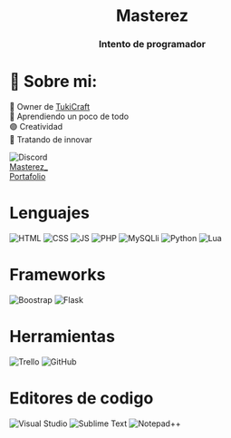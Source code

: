 <h1 align="center">Masterez</h1>
<h3 align="center">Intento de programador</h3>

# 💫 Sobre mi:
🔭 Owner de [TukiCraft](https://discord.gg/cXX2tkEcct)<br>
🌱 Aprendiendo un poco de todo<br>
🟣 Creatividad<br>
🚀 Tratando de innovar<br>

![Discord](https://img.shields.io/badge/Discord-black?logo=discord&logoColor=%235865F2)<br>
[Masterez_](https://discord.gg/VwF2g2tC8R)<br>
[Portafolio](https://antezana.vercel.app/)
# Lenguajes
![HTML](https://img.shields.io/badge/HTML-black?logo=html5)
![CSS](https://img.shields.io/badge/CSS-black?logo=css3&logoColor=%231572B6)
![JS](https://img.shields.io/badge/JS-black?logo=javascript)
![PHP](https://img.shields.io/badge/PHP-black?logo=php&logoColor=%23777BB4)
![MySQLli](https://img.shields.io/badge/MySQLi-black?logo=sqlite&logoColor=%23003B57)
![Python](https://img.shields.io/badge/Python-black?logo=python&logoColor=%231572B6)
![Lua](https://img.shields.io/badge/Lua-black?logo=lua&logoColor=%231572B6)


# Frameworks
![Boostrap](https://img.shields.io/badge/Boostrap-black?logo=bootstrap&logoColor=%237952B3)
![Flask](https://img.shields.io/badge/Flask-black?logo=Flask)

# Herramientas
![Trello](https://img.shields.io/badge/Trello-black?logo=trello&logoColor=%230052CC) 
![GitHub](https://img.shields.io/badge/GitHub-black?logo=github)

# Editores de codigo
![Visual Studio](https://img.shields.io/badge/Visual%20Studio-black?logo=visualstudiocode&logoColor=%23007ACC)
![Sublime Text](https://img.shields.io/badge/Sublime%20Text-black?logo=sublimetext&logoColor=%23FF9800)
![Notepad++](https://img.shields.io/badge/Notepad%2B%2B-black?logo=notepadplusplus&logoColor=%2390E59A)


